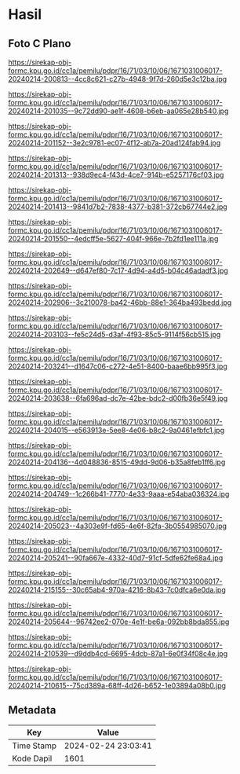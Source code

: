 # Hasil

## Foto C Plano

https://sirekap-obj-formc.kpu.go.id/cc1a/pemilu/pdpr/16/71/03/10/06/1671031006017-20240214-200813--4cc8c621-c27b-4948-9f7d-260d5e3c12ba.jpg

https://sirekap-obj-formc.kpu.go.id/cc1a/pemilu/pdpr/16/71/03/10/06/1671031006017-20240214-201035--9c72dd90-ae1f-4608-b6eb-aa065e28b540.jpg

https://sirekap-obj-formc.kpu.go.id/cc1a/pemilu/pdpr/16/71/03/10/06/1671031006017-20240214-201152--3e2c9781-ec07-4f12-ab7a-20ad124fab94.jpg

https://sirekap-obj-formc.kpu.go.id/cc1a/pemilu/pdpr/16/71/03/10/06/1671031006017-20240214-201313--938d9ec4-f43d-4ce7-914b-e5257176cf03.jpg

https://sirekap-obj-formc.kpu.go.id/cc1a/pemilu/pdpr/16/71/03/10/06/1671031006017-20240214-201413--9841d7b2-7838-4377-b381-372cb67744e2.jpg

https://sirekap-obj-formc.kpu.go.id/cc1a/pemilu/pdpr/16/71/03/10/06/1671031006017-20240214-201550--4edcff5e-5627-404f-966e-7b2fd1ee111a.jpg

https://sirekap-obj-formc.kpu.go.id/cc1a/pemilu/pdpr/16/71/03/10/06/1671031006017-20240214-202649--d647ef80-7c17-4d94-a4d5-b04c46adadf3.jpg

https://sirekap-obj-formc.kpu.go.id/cc1a/pemilu/pdpr/16/71/03/10/06/1671031006017-20240214-202906--3c210078-ba42-46bb-88e1-364ba493bedd.jpg

https://sirekap-obj-formc.kpu.go.id/cc1a/pemilu/pdpr/16/71/03/10/06/1671031006017-20240214-203103--fe5c24d5-d3af-4f93-85c5-9114f56cb515.jpg

https://sirekap-obj-formc.kpu.go.id/cc1a/pemilu/pdpr/16/71/03/10/06/1671031006017-20240214-203241--d1647c06-c272-4e51-8400-baae6bb995f3.jpg

https://sirekap-obj-formc.kpu.go.id/cc1a/pemilu/pdpr/16/71/03/10/06/1671031006017-20240214-203638--6fa696ad-dc7e-42be-bdc2-d00fb36e5f49.jpg

https://sirekap-obj-formc.kpu.go.id/cc1a/pemilu/pdpr/16/71/03/10/06/1671031006017-20240214-204015--e563913e-5ee8-4e06-b8c2-9a0461efbfc1.jpg

https://sirekap-obj-formc.kpu.go.id/cc1a/pemilu/pdpr/16/71/03/10/06/1671031006017-20240214-204136--4d048836-8515-49dd-9d06-b35a8feb1ff6.jpg

https://sirekap-obj-formc.kpu.go.id/cc1a/pemilu/pdpr/16/71/03/10/06/1671031006017-20240214-204749--1c266b41-7770-4e33-9aaa-e54aba036324.jpg

https://sirekap-obj-formc.kpu.go.id/cc1a/pemilu/pdpr/16/71/03/10/06/1671031006017-20240214-205023--4a303e9f-fd65-4e6f-82fa-3b0554985070.jpg

https://sirekap-obj-formc.kpu.go.id/cc1a/pemilu/pdpr/16/71/03/10/06/1671031006017-20240214-205241--90fa667e-4332-40d7-91cf-5dfe62fe68a4.jpg

https://sirekap-obj-formc.kpu.go.id/cc1a/pemilu/pdpr/16/71/03/10/06/1671031006017-20240214-215155--30c65ab4-970a-4216-8b43-7c0dfca6e0da.jpg

https://sirekap-obj-formc.kpu.go.id/cc1a/pemilu/pdpr/16/71/03/10/06/1671031006017-20240214-205644--96742ee2-070e-4e1f-be6a-092bb8bda855.jpg

https://sirekap-obj-formc.kpu.go.id/cc1a/pemilu/pdpr/16/71/03/10/06/1671031006017-20240214-210539--d9ddb4cd-6695-4dcb-87a1-6e0f34f08c4e.jpg

https://sirekap-obj-formc.kpu.go.id/cc1a/pemilu/pdpr/16/71/03/10/06/1671031006017-20240214-210615--75cd389a-68ff-4d26-b652-1e03894a08b0.jpg


## Metadata

| Key        | Value               |
| ---------- | ------------------- |
| Time Stamp | 2024-02-24 23:03:41 |
| Kode Dapil | 1601                |



